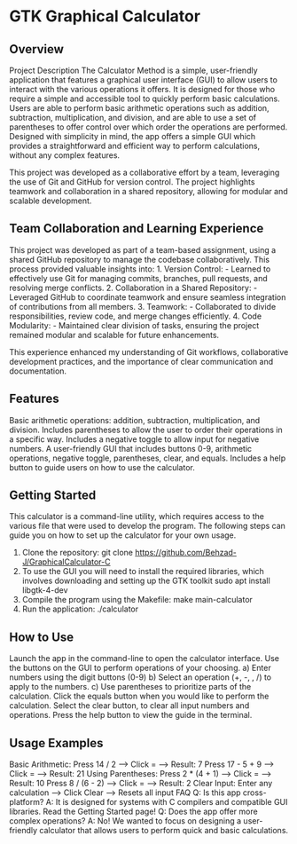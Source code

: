 # GTK Graphical Calculator

## Overview

Project Description The Calculator Method is a simple, user-friendly application that features a graphical user interface (GUI) to allow users to interact with the various operations it offers. It is designed for those who require a simple and accessible tool to quickly perform basic calculations. Users are able to perform basic arithmetic operations such as addition, subtraction, multiplication, and division, and are able to use a set of parentheses to offer control over which order the operations are performed. Designed with simplicity in mind, the app offers a simple GUI which provides a straightforward and efficient way to perform calculations, without any complex features.

This project was developed as a collaborative effort by a team, leveraging the use of Git and GitHub for version control. The project highlights teamwork and collaboration in a shared repository, allowing for modular and scalable development.

## Team Collaboration and Learning Experience

This project was developed as part of a team-based assignment, using a shared GitHub repository to manage the codebase collaboratively. This process provided valuable insights into:
	1. Version Control:
	    - Learned to effectively use Git for managing commits, branches, pull requests, and resolving merge conflicts.
	2. Collaboration in a Shared Repository:
	    - Leveraged GitHub to coordinate teamwork and ensure seamless integration of contributions from all members.
	3. Teamwork:
	    - Collaborated to divide responsibilities, review code, and merge changes efficiently.
	4. Code Modularity:
	    - Maintained clear division of tasks, ensuring the project remained modular and scalable for future enhancements.

This experience enhanced my understanding of Git workflows, collaborative development practices, and the importance of clear communication and documentation.

## Features

Basic arithmetic operations: addition, subtraction, multiplication, and division.
Includes parentheses to allow the user to order their operations in a specific way.
Includes a negative toggle to allow input for negative numbers.
A user-friendly GUI that includes buttons 0-9, arithmetic operations, negative toggle, parentheses, clear, and equals.
Includes a help button to guide users on how to use the calculator.

## Getting Started

This calculator is a command-line utility, which requires access to the various file that were used to develop the program. The following steps can guide you on how to set up the calculator for your own usage.

1. Clone the repository: git clone https://github.com/Behzad-J/GraphicalCalculator-C
2. To use the GUI you will need to install the required libraries, which involves downloading and setting up the GTK toolkit sudo apt install libgtk-4-dev
3. Compile the program using the Makefile: make main-calculator
4. Run the application: ./calculator

## How to Use

Launch the app in the command-line to open the calculator interface.
Use the buttons on the GUI to perform operations of your choosing. a) Enter numbers using the digit buttons (0-9) b) Select an operation (+, -, , /) to apply to the numbers. c) Use parentheses to prioritize parts of the calculation.
Click the equals button when you would like to perform the calculation.
Select the clear button, to clear all input numbers and operations.
Press the help button to view the guide in the terminal.

## Usage Examples

Basic Arithmetic: Press 14 / 2 --> Click = --> Result: 7 Press 17 - 5 + 9 --> Click = --> Result: 21
Using Parentheses: Press 2 * (4 + 1) --> Click = --> Result: 10 Press 8 / (6 - 2) --> Click = --> Result: 2
Clear Input: Enter any calculation --> Click Clear --> Resets all input
FAQ Q: Is this app cross-platform? A: It is designed for systems with C compilers and compatible GUI libraries. Read the Getting Started page! Q: Does the app offer more complex operations? A: No! We wanted to focus on designing a user-friendly calculator that allows users to perform quick and basic calculations.
